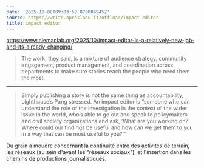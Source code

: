 ```yaml
---
date: '2025-10-08T09:03:59.870084945Z'
source: https://write.apreslanu.it/offload/impact-editor
title: impact editor
---
```


https://www.niemanlab.org/2025/10/impact-editor-is-a-relatively-new-job-and-its-already-changing/

>  The work, they said, is a mixture of audience strategy, community engagement, product management, and coordination across departments to make sure stories reach the people who need them the most.

***

> Simply publishing a story is not the same thing as accountability, Lighthouse’s Pang stressed. An impact editor is “someone who can understand the role of the investigation in the context of the wider issue in the world, who’s able to go out and speak to policymakers and civil society organizations and ask, ‘What are you working on? Where could our findings be useful and how can we get them to you in a way that can be most useful to you?'”

Du grain à moudre concernant la continuité entre des activités de terrain, les réseaux (au sein d'avant les "réseaux sociaux"), et l'insertion dans les chemins de productions journalistiques.